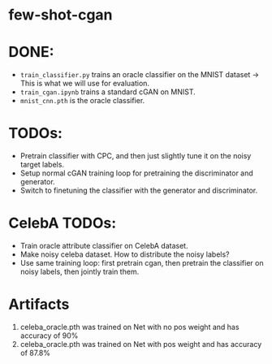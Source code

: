 # few-shot-cgan

# DONE:
- ``train_classifier.py`` trains an oracle classifier on the MNIST dataset -> This is what we will use for evaluation.
- ``train_cgan.ipynb`` trains a standard cGAN on MNIST.
- ``mnist_cnn.pth`` is the oracle classifier.

# TODOs:
- Pretrain classifier with CPC, and then just slightly tune it on the noisy target labels.
- Setup normal cGAN training loop for pretraining the discriminator and generator.
- Switch to finetuning the classifier with the generator and discriminator.


# CelebA TODOs:
- Train oracle attribute classifier on CelebA dataset.
- Make noisy celeba dataset. How to distribute the noisy labels?
- Use same training loop: first pretrain cgan, then pretrain the classifier on noisy labels, then jointly train them.

# Artifacts
1. celeba_oracle.pth was trained on Net with no pos weight and has accuracy of 90%
2. celeba_oracle.pth was trained on Net with pos weight and has accuracy of 87.8%